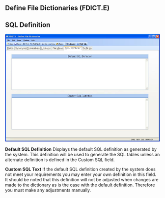 ##  Define File Dictionaries (FDICT.E)

<PageHeader />

##  SQL Definition

![](./FDICT-E-5.jpg)

**Default SQL Definition** Displays the default SQL definition as generated by
the system. This definition will be used to generate the SQL tables unless an
alternate definition is defined in the Custom SQL field.  
  
**Custom SQL Text** If the default SQL definition created by the system does
not meet your requirements you may enter your own definition in this field. It
should be noted that this definition will not be adjusted when changes are
made to the dictionary as is the case with the default definition. Therefore
you must make any adjustments manually.  
  
  
<badge text= "Version 8.10.57" vertical="middle" />

<PageFooter />
